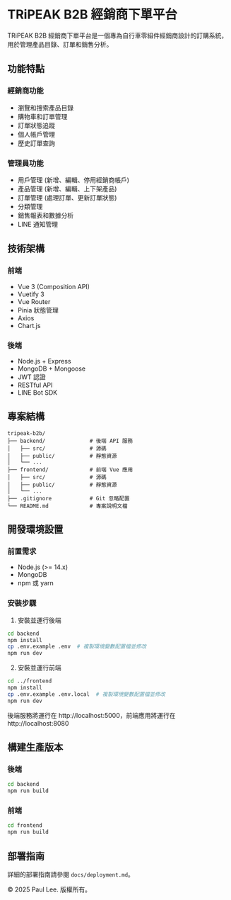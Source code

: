 # TRiPEAK B2B 經銷商下單平台

TRiPEAK B2B 經銷商下單平台是一個專為自行車零組件經銷商設計的訂購系統，用於管理產品目錄、訂單和銷售分析。

## 功能特點

### 經銷商功能
- 瀏覽和搜索產品目錄
- 購物車和訂單管理
- 訂單狀態追蹤
- 個人帳戶管理
- 歷史訂單查詢

### 管理員功能
- 用戶管理 (新增、編輯、停用經銷商帳戶)
- 產品管理 (新增、編輯、上下架產品)
- 訂單管理 (處理訂單、更新訂單狀態)
- 分類管理
- 銷售報表和數據分析
- LINE 通知管理

## 技術架構

### 前端
- Vue 3 (Composition API)
- Vuetify 3
- Vue Router
- Pinia 狀態管理
- Axios
- Chart.js

### 後端
- Node.js + Express
- MongoDB + Mongoose
- JWT 認證
- RESTful API
- LINE Bot SDK

## 專案結構

```
tripeak-b2b/
├── backend/              # 後端 API 服務
│   ├── src/              # 源碼
│   ├── public/           # 靜態資源
│   └── ...
├── frontend/             # 前端 Vue 應用
│   ├── src/              # 源碼
│   ├── public/           # 靜態資源
│   └── ...
├── .gitignore            # Git 忽略配置
└── README.md             # 專案說明文檔
```

## 開發環境設置

### 前置需求
- Node.js (>= 14.x)
- MongoDB
- npm 或 yarn

### 安裝步驟

1. 安裝並運行後端

```bash
cd backend
npm install
cp .env.example .env  # 複製環境變數配置檔並修改
npm run dev
```

2. 安裝並運行前端

```bash
cd ../frontend
npm install
cp .env.example .env.local  # 複製環境變數配置檔並修改
npm run dev
```

後端服務將運行在 http://localhost:5000，前端應用將運行在 http://localhost:8080

## 構建生產版本

### 後端

```bash
cd backend
npm run build
```

### 前端

```bash
cd frontend
npm run build
```

## 部署指南

詳細的部署指南請參閱 `docs/deployment.md`。

© 2025 Paul Lee. 版權所有。 